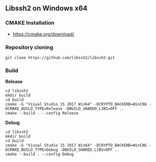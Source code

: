 ## Libssh2 on Windows x64

### CMAKE Installation

* https://cmake.org/download/

### Repository cloning

```
git clone https://github.com/libssh2/libssh2.git
```

### Build

**Release**

```
cd libssh2
mkdir build
cd build
cmake -G "Visual Studio 15 2017 Win64" -DCRYPTO_BACKEND=WinCNG -DCMAKE_BUILD_TYPE=Release -DBUILD_SHARED_LIBS=OFF ..
cmake --build . --config Release
```

**Debug**

```
cd libssh2
mkdir build
cd build
cmake -G "Visual Studio 15 2017 Win64" -DCRYPTO_BACKEND=WinCNG -DCMAKE_BUILD_TYPE=Debug -DBUILD_SHARED_LIBS=OFF ..
cmake --build . --config Debug
```
